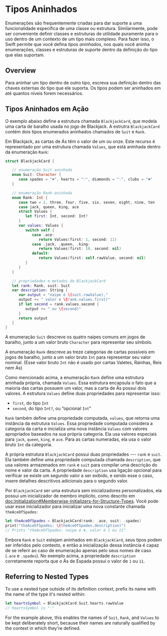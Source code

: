 

# Tipos Aninhados

Enumerações são frequentemente criadas para dar suporte a uma funcionalidade especifica de uma classe ou estrutura.
Similarmente, pode ser conveniente definir classes e estruturas de utilidade
puramente para o uso dentro de um contexto de um tipo mais complexo.
Para fazer isso, o Swift permite que você defina *tipos aninhados*,
nos quais você aninha enumerações, classes e estruturas de suporte
dentro da definição do tipo que elas suportam.

## Overview

Para aninhar um tipo dentro de outro tipo,
escreva sua definição dentro das chaves externas do tipo que ele suporta.
Os tipos podem ser aninhados em até quantos níveis forem necessários.

## Tipos Aninhados em Ação

O exemplo abaixo define a estrutura chamada `BlackjackCard`,
que modela uma carta de baralho usada no jogo de Blackjack.
A estrutra `BlackjackCard` contém dois tipos enumerados aninhados
chamados de `Suit` e `Rank`.

Em Blackjack, as cartas de Ás têm o valor de um ou onze.
Este recurso é representado por uma estrutura chamada `Values`,
que está aninhada dentro da enumeração `Rank`:

```swift
struct BlackjackCard {

   // enumeração Suit aninhada
   enum Suit: Character {
      case spades = "♠", hearts = "♡", diamonds = "♢", clubs = "♣"
   }

   // enumeração Rank aninhada
   enum Rank: Int {
      case two = 2, three, four, five, six, seven, eight, nine, ten
      case jack, queen, king, ace
      struct Values {
         let first: Int, second: Int?
      }
      var values: Values {
         switch self {
            case .ace:
               return Values(first: 1, second: 11)
            case .jack, .queen, .king:
               return Values(first: 10, second: nil)
            default:
               return Values(first: self.rawValue, second: nil)
         }
      }
   }

   // propriedades e metodos de BlackjackCard 
   let rank: Rank, suit: Suit
   var description: String {
      var output = "naipe é \(suit.rawValue),"
      output += " valor é \(rank.values.first)"
      if let second = rank.values.second {
         output += " ou \(second)"
      }
      return output
   }
}
```






A enumeração `Suit` descreve os quatro naipes comuns em jogos de baralho,
junto a um valor bruto `Character` para representar seu símbolo.
 
A enumeração `Rank` descreve as treze categorias de cartas possíveis em jogos de baralho,
junto a um valor bruto `Int` para representar seu valor nominal.
(Esse valor bruto `Int` não é usado por cartas Valetes, Rainhas, Reis nem Ás)
 
Como mencionado acima, a enumeração `Rank` define
uma estrutura aninhada própria, chamada `Values`.
Essa estrutura encapsula o fato que a maioria das cartas possuem um valor,
mas a carta de Ás possui dois valores.
A estrutura `Values` define duas propriedades para representar isso:
 
- `first`, do tipo `Int`
- `second`, do tipo `Int?`, ou “opcional `Int`”

`Rank` também define uma propriedade computada, `values`,
que retorna uma instância da estrutura `Values`.
Essa propriedade computada considera a categoria da carta
e inicializa uma nova instância `Values` com valores apropriados baseados na sua própria categoria.
Ela usa valores especiais para `jack`, `queen`, `king`, e `ace`. 
Para as cartas numeradas, ela usa o valor bruto `Int` da categoria.

A própria estrutura `BlackjackCard` possui duas propriedades --- `rank` e `suit`.
Ela também define uma propriedade computada chamada `description`,
que usa valores armazenados em `rank` e `suit` para compilar
uma descrição do nome e valor da carta.
A propriedade `description` usa ligação opcional para verificar se existe
um segundo valor a ser exibido, e sendo esse o caso,
insere detalhes descritivos adicionais para o segundo valor.

Por `BlackjackCard` ser uma estrutura sem inicializadores personalizados,
ela possui um inicializador de membro implícito,
como descrito em <doc:Initialization#Memberwise-Initializers-for-Structure-Types>.
Você pode usar esse inicializador para inicializar uma nova constante chamada `theAceOfSpades`: 

```swift
let theAceOfSpades = BlackjackCard(rank: .ace, suit: .spades)
print("theAceOfSpades: \(theAceOfSpades.description)")
// Prints "theAceOfSpades: naipe é ♠, valor é 1 ou 11"
```




Embora `Rank` e `Suit` estejam aninhados em `BlackjackCard`,
seus tipos podem ser inferidos pelo contexto,
e então a inicialização dessa instância é capaz de se referir ao caso de enumeração
apenas pelo seus nomes de caso (`.ace` e `.spades`).
No exemplo acima, a propriedade `description` corretamente reporta que
o Ás de Espada possui o valor de `1` ou `11`.

## Referring to Nested Types

To use a nested type outside of its definition context,
prefix its name with the name of the type it's nested within:

```swift
let heartsSymbol = BlackjackCard.Suit.hearts.rawValue
// heartsSymbol is "♡"
```




For the example above,
this enables the names of `Suit`, `Rank`, and `Values` to be kept deliberately short,
because their names are naturally qualified by the context in which they're defined.



